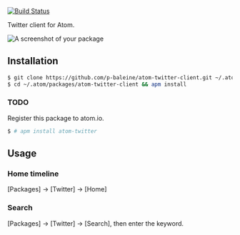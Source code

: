 
[![Build Status](https://travis-ci.org/p-baleine/atom-twitter-client.svg?branch=master)](https://travis-ci.org/p-baleine/atom-twitter-client)

Twitter client for Atom.

![A screenshot of your package](https://raw.githubusercontent.com/p-baleine/atom-twitter/master/screenshot.png)

## Installation

```bash
$ git clone https://github.com/p-baleine/atom-twitter-client.git ~/.atom/packages/atom-twitter-client
$ cd ~/.atom/packages/atom-twitter-client && apm install
```

### TODO  

Register this package to atom.io.

```bash
$ # apm install atom-twitter
```

## Usage

### Home timeline

[Packages] -> [Twitter] -> [Home]

### Search

[Packages] -> [Twitter] -> [Search], then enter the keyword.

